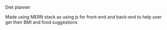 Diet planner 

Made using MERN stack as using js for front-end and back-end to help user get their BMI and food suggestions
